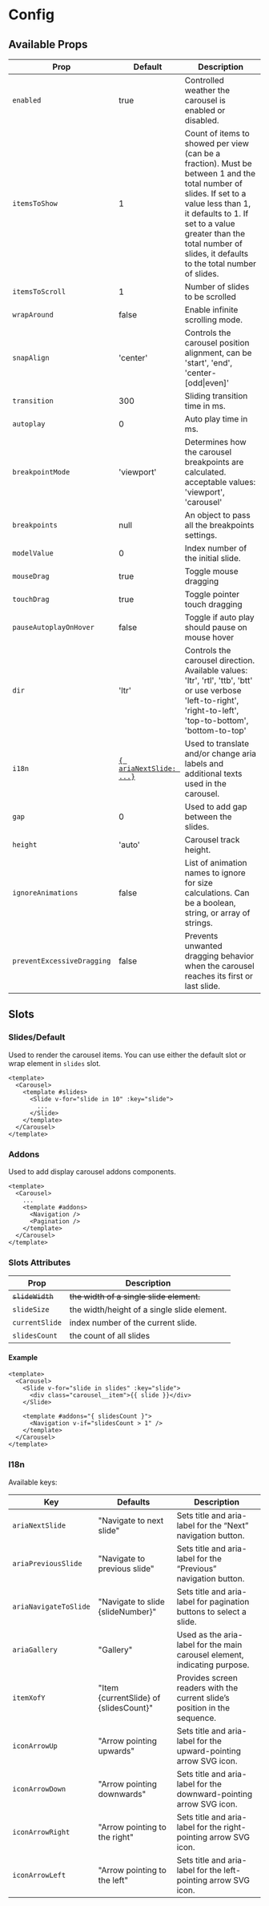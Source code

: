 # Config

## Available Props

| Prop                       | Default                          | Description                                                                                                                                                                                                                                                    |
|----------------------------|----------------------------------|----------------------------------------------------------------------------------------------------------------------------------------------------------------------------------------------------------------------------------------------------------------|
| `enabled`                  | true                             | Controlled weather the carousel is enabled or disabled. <Badge text="0.8.0"/>                                                                                                                                                                                  |
| `itemsToShow`              | 1                                | Count of items to showed per view (can be a fraction). Must be between 1 and the total number of slides. If set to a value less than 1, it defaults to 1. If set to a value greater than the total number of slides, it defaults to the total number of slides. |
| `itemsToScroll`            | 1                                | Number of slides to be scrolled                                                                                                                                                                                                                                |
| `wrapAround`               | false                            | Enable infinite scrolling mode.                                                                                                                                                                                                                                |
| `snapAlign`                | 'center'                         | Controls the carousel position alignment, can be 'start', 'end', 'center-[odd\|even]'                                                                                                                                                                          |
| `transition`               | 300                              | Sliding transition time in ms.                                                                                                                                                                                                                                 |
| `autoplay`                 | 0                                | Auto play time in ms.                                                                                                                                                                                                                                          |
| `breakpointMode`           | 'viewport'                       | Determines how the carousel breakpoints are calculated. acceptable values: 'viewport', 'carousel' <Badge text="0.5.0"/>                                                                                                                                        |
| `breakpoints`              | null                             | An object to pass all the breakpoints settings.                                                                                                                                                                                                                |
| `modelValue`               | 0                                | Index number of the initial slide.                                                                                                                                                                                                                             |
| `mouseDrag`                | true                             | Toggle mouse dragging                                                                                                                                                                                                                                          |
| `touchDrag`                | true                             | Toggle pointer touch dragging                                                                                                                                                                                                                                  |
| `pauseAutoplayOnHover`     | false                            | Toggle if auto play should pause on mouse hover                                                                                                                                                                                                                |
| `dir`                      | 'ltr'                            | Controls the carousel direction. Available values: 'ltr', 'rtl', 'ttb', 'btt' or use verbose 'left-to-right', 'right-to-left', 'top-to-bottom', 'bottom-to-top' <Badge text="0.7.0"/>                                                                          |
| `i18n`                     | [`{ ariaNextSlide: ...}`](#i18n) | Used to translate and/or change aria labels and additional texts used in the carousel. <Badge text="0.3.1"/>                                                                                                                                                   |
| `gap`                      | 0                                | Used to add gap between the slides. <Badge text="0.6.0"/>                                                                                                                                                                                                      |
| `height`                   | 'auto'                           | Carousel track height. <Badge text="0.7.0"/>                                                                                                                                                                                                                   |
| `ignoreAnimations`         | false                            | List of animation names to ignore for size calculations. Can be a boolean, string, or array of strings. <Badge text="0.10.0"/>                                                                                                                                 |
| `preventExcessiveDragging` | false                            | Prevents unwanted dragging behavior when the carousel reaches its first or last slide.                                                                                                                                                                         |



## Slots

### Slides/Default

Used to render the carousel items. You can use either the default slot or wrap element in `slides` slot.

```vue
<template>
  <Carousel>
    <template #slides>
      <Slide v-for="slide in 10" :key="slide">
        ...
      </Slide>
    </template>
  </Carousel>
</template>
```

### Addons

Used to add display carousel addons components.

```vue
<template>
  <Carousel>
    ...
    <template #addons>
      <Navigation />
      <Pagination />
    </template>
  </Carousel>
</template>
```

### Slots Attributes

| Prop             | Description                                                                                 |
| ---------------- | ------------------------------------------------------------------------------------------- |
| ~~`slideWidth`~~ | ~~the width of a single slide element.~~  <Badge type="danger" text="Rename to slideSize"/> |
| `slideSize`      | the width/height of a single slide element.                                                 |
| `currentSlide`   | index number of the current slide.                                                          |
| `slidesCount`    | the count of all slides                                                                     |

#### Example

```vue {7,8,9}
<template>
  <Carousel>
    <Slide v-for="slide in slides" :key="slide">
      <div class="carousel__item">{{ slide }}</div>
    </Slide>
  
    <template #addons="{ slidesCount }">
      <Navigation v-if="slidesCount > 1" />
    </template>
  </Carousel>
</template>
```

### I18n

Available keys:

| Key                   | Defaults                               | Description                                                                |
| --------------------- | -------------------------------------- | -------------------------------------------------------------------------- |
| `ariaNextSlide`       | "Navigate to next slide"               | Sets title and aria-label for the “Next” navigation button.                |
| `ariaPreviousSlide`   | "Navigate to previous slide"           | Sets title and aria-label for the “Previous” navigation button.            |
| `ariaNavigateToSlide` | "Navigate to slide {slideNumber}"      | Sets title and aria-label for pagination buttons to select a slide.        |
| `ariaGallery`         | "Gallery"                              | Used as the aria-label for the main carousel element, indicating purpose.  |
| `itemXofY`            | "Item {currentSlide} of {slidesCount}" | Provides screen readers with the current slide’s position in the sequence. |
| `iconArrowUp`         | "Arrow pointing upwards"               | Sets title and aria-label for the upward-pointing arrow SVG icon.          |
| `iconArrowDown`       | "Arrow pointing downwards"             | Sets title and aria-label for the downward-pointing arrow SVG icon.        |
| `iconArrowRight`      | "Arrow pointing to the right"          | Sets title and aria-label for the right-pointing arrow SVG icon.           |
| `iconArrowLeft`       | "Arrow pointing to the left"           | Sets title and aria-label for the left-pointing arrow SVG icon.            |
